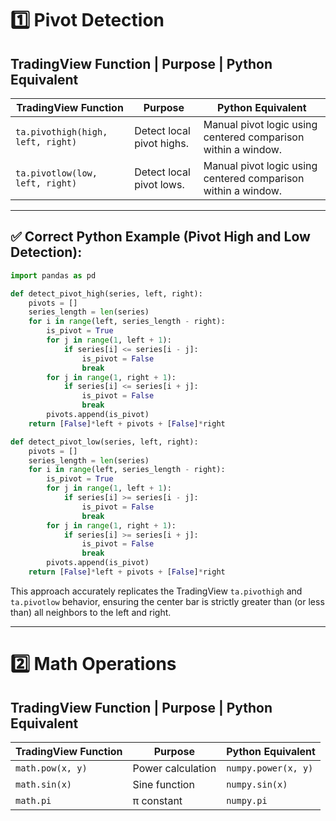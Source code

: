 # 1️⃣ Pivot Detection

## TradingView Function | Purpose | Python Equivalent

| TradingView Function              | Purpose                   | Python Equivalent                                             |
| --------------------------------- | ------------------------- | ------------------------------------------------------------- |
| `ta.pivothigh(high, left, right)` | Detect local pivot highs. | Manual pivot logic using centered comparison within a window. |
| `ta.pivotlow(low, left, right)`   | Detect local pivot lows.  | Manual pivot logic using centered comparison within a window. |

---

## ✅ Correct Python Example (Pivot High and Low Detection):

```python
import pandas as pd

def detect_pivot_high(series, left, right):
    pivots = []
    series_length = len(series)
    for i in range(left, series_length - right):
        is_pivot = True
        for j in range(1, left + 1):
            if series[i] <= series[i - j]:
                is_pivot = False
                break
        for j in range(1, right + 1):
            if series[i] <= series[i + j]:
                is_pivot = False
                break
        pivots.append(is_pivot)
    return [False]*left + pivots + [False]*right

def detect_pivot_low(series, left, right):
    pivots = []
    series_length = len(series)
    for i in range(left, series_length - right):
        is_pivot = True
        for j in range(1, left + 1):
            if series[i] >= series[i - j]:
                is_pivot = False
                break
        for j in range(1, right + 1):
            if series[i] >= series[i + j]:
                is_pivot = False
                break
        pivots.append(is_pivot)
    return [False]*left + pivots + [False]*right
```

This approach accurately replicates the TradingView `ta.pivothigh` and `ta.pivotlow` behavior, ensuring the center bar is strictly greater than (or less than) all neighbors to the left and right.

---

# 2️⃣ Math Operations

## TradingView Function | Purpose | Python Equivalent

| TradingView Function | Purpose           | Python Equivalent   |
| -------------------- | ----------------- | ------------------- |
| `math.pow(x, y)`     | Power calculation | `numpy.power(x, y)` |
| `math.sin(x)`        | Sine function     | `numpy.sin(x)`      |
| `math.pi`            | π constant        | `numpy.pi`          |
